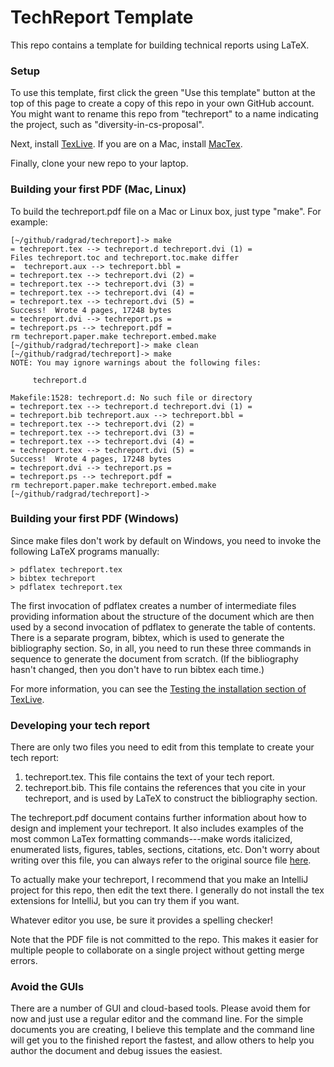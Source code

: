 # TechReport Template

This repo contains a template for building technical reports using LaTeX.

### Setup

To use this template, first click the green "Use this template" button at the top of this page to create a copy of this repo in your own GitHub account.   You might want to rename this repo from "techreport" to a name indicating the project, such as "diversity-in-cs-proposal".

Next, install [TexLive](https://www.tug.org/texlive/). If you are on a Mac, install [MacTex](https://www.tug.org/mactex/).

Finally, clone your new repo to your laptop.

### Building your first PDF (Mac, Linux)

To build the techreport.pdf file on a Mac or Linux box, just type "make". For example:

```
[~/github/radgrad/techreport]-> make
= techreport.tex --> techreport.d techreport.dvi (1) =
Files techreport.toc and techreport.toc.make differ
=  techreport.aux --> techreport.bbl =
= techreport.tex --> techreport.dvi (2) =
= techreport.tex --> techreport.dvi (3) =
= techreport.tex --> techreport.dvi (4) =
= techreport.tex --> techreport.dvi (5) =
Success!  Wrote 4 pages, 17248 bytes
= techreport.dvi --> techreport.ps =
= techreport.ps --> techreport.pdf =
rm techreport.paper.make techreport.embed.make
[~/github/radgrad/techreport]-> make clean
[~/github/radgrad/techreport]-> make
NOTE: You may ignore warnings about the following files:

     techreport.d

Makefile:1528: techreport.d: No such file or directory
= techreport.tex --> techreport.d techreport.dvi (1) =
= techreport.bib techreport.aux --> techreport.bbl =
= techreport.tex --> techreport.dvi (2) =
= techreport.tex --> techreport.dvi (3) =
= techreport.tex --> techreport.dvi (4) =
= techreport.tex --> techreport.dvi (5) =
Success!  Wrote 4 pages, 17248 bytes
= techreport.dvi --> techreport.ps =
= techreport.ps --> techreport.pdf =
rm techreport.paper.make techreport.embed.make
[~/github/radgrad/techreport]->
```
### Building your first PDF (Windows)

Since make files don't work by default on Windows, you need to invoke the following LaTeX programs manually:

```
> pdflatex techreport.tex
> bibtex techreport
> pdflatex techreport.tex
```

The first invocation of pdflatex creates a number of intermediate files providing information about the structure of the document which are then used by a second invocation of pdflatex to generate the table of contents. There is a separate program, bibtex, which is used to generate the bibliography section.  So, in all, you need to run these three commands in sequence to generate the document from scratch. (If the bibliography hasn't changed, then you don't have to run bibtex each time.)

For more information, you can see the [Testing the installation section of TexLive](https://www.tug.org/texlive/doc/texlive-en/texlive-en.html#x1-380003.5).

### Developing your tech report

There are only two files you need to edit from this template to create your tech report:

  1. techreport.tex.  This file contains the text of your tech report.
  2. techreport.bib.  This file contains the references that you cite in your techreport, and is used by LaTeX to construct the bibliography section.

The techreport.pdf document contains further information about how to design and implement your techreport. It also includes examples of the most common LaTex formatting commands---make words italicized, enumerated lists, figures, tables, sections, citations, etc. Don't worry about writing over this file, you can always refer to the original source file [here](https://raw.githubusercontent.com/radgrad/techreport/master/techreport.tex).

To actually make your techreport, I recommend that you make an IntelliJ project for this repo, then edit the text there. I generally do not install the tex extensions for IntelliJ, but you can try them if you want.

Whatever editor you use, be sure it provides a spelling checker!

Note that the PDF file is not committed to the repo.  This makes it easier for multiple people to collaborate on a single project without getting merge errors.

### Avoid the GUIs

There are a number of GUI and cloud-based tools.  Please avoid them for now and just use a regular editor and the command line.  For the simple documents you are creating, I believe this template and the command line will get you to the finished report the fastest, and allow others to help you author the document and debug issues the easiest.
